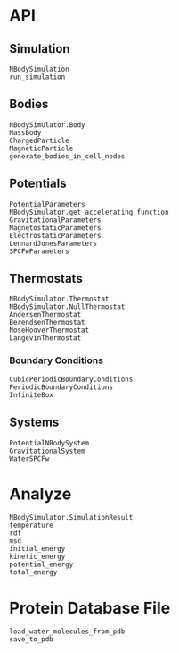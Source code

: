 # API

## Simulation

```@docs
NBodySimulation
run_simulation
```

## Bodies

```@docs
NBodySimulator.Body
MassBody
ChargedParticle
MagneticParticle
generate_bodies_in_cell_nodes
```

## Potentials

```@docs
PotentialParameters
NBodySimulator.get_accelerating_function
GravitationalParameters
MagnetostaticParameters
ElectrostaticParameters
LennardJonesParameters
SPCFwParameters
```

## Thermostats

```@docs
NBodySimulator.Thermostat
NBodySimulator.NullThermostat
AndersenThermostat
BerendsenThermostat
NoseHooverThermostat
LangevinThermostat
```

### Boundary Conditions

```@docs
CubicPeriodicBoundaryConditions
PeriodicBoundaryConditions
InfiniteBox
```

## Systems

```@docs
PotentialNBodySystem
GravitationalSystem
WaterSPCFw
```

# Analyze

```@docs
NBodySimulator.SimulationResult
temperature
rdf
msd
initial_energy
kinetic_energy
potential_energy
total_energy
```

# Protein Database File

```@docs
load_water_molecules_from_pdb
save_to_pdb
```
